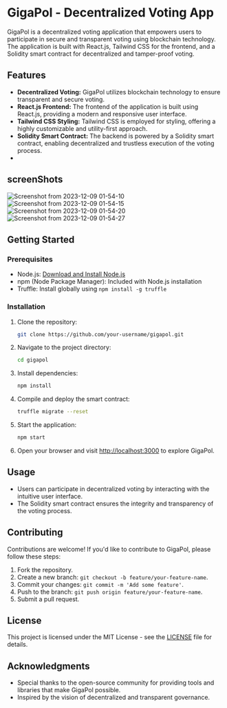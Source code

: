 # GigaPol - Decentralized Voting App

GigaPol is a decentralized voting application that empowers users to participate in secure and transparent voting using blockchain technology. The application is built with React.js, Tailwind CSS for the frontend, and a Solidity smart contract for decentralized and tamper-proof voting.

## Features

- **Decentralized Voting:** GigaPol utilizes blockchain technology to ensure transparent and secure voting.
- **React.js Frontend:** The frontend of the application is built using React.js, providing a modern and responsive user interface.
- **Tailwind CSS Styling:** Tailwind CSS is employed for styling, offering a highly customizable and utility-first approach.
- **Solidity Smart Contract:** The backend is powered by a Solidity smart contract, enabling decentralized and trustless execution of the voting process.
- 
## screenShots
![Screenshot from 2023-12-09 01-54-10](https://github.com/LinuxKunaL/Voting-Dapp/assets/75113218/5bfe658a-d7f6-4d6f-a9dc-9afcf7d4fcfa)
![Screenshot from 2023-12-09 01-54-15](https://github.com/LinuxKunaL/Voting-Dapp/assets/75113218/f61fc7fa-a286-4877-b87a-c402f15713ad)
![Screenshot from 2023-12-09 01-54-20](https://github.com/LinuxKunaL/Voting-Dapp/assets/75113218/5bcc0e7a-21e8-4d84-b8c8-5b8faf66a830)
![Screenshot from 2023-12-09 01-54-27](https://github.com/LinuxKunaL/Voting-Dapp/assets/75113218/ed757829-c4b0-474d-83a2-43ae40069159)

## Getting Started

### Prerequisites

- Node.js: [Download and Install Node.js](https://nodejs.org/)
- npm (Node Package Manager): Included with Node.js installation
- Truffle: Install globally using `npm install -g truffle`

### Installation

1. Clone the repository:

   ```bash
   git clone https://github.com/your-username/gigapol.git
   ```

2. Navigate to the project directory:

   ```bash
   cd gigapol
   ```

3. Install dependencies:

   ```bash
   npm install
   ```

4. Compile and deploy the smart contract:

   ```bash
   truffle migrate --reset
   ```

5. Start the application:

   ```bash
   npm start
   ```

6. Open your browser and visit [http://localhost:3000](http://localhost:3000) to explore GigaPol.

## Usage

- Users can participate in decentralized voting by interacting with the intuitive user interface.
- The Solidity smart contract ensures the integrity and transparency of the voting process.

## Contributing

Contributions are welcome! If you'd like to contribute to GigaPol, please follow these steps:

1. Fork the repository.
2. Create a new branch: `git checkout -b feature/your-feature-name`.
3. Commit your changes: `git commit -m 'Add some feature'`.
4. Push to the branch: `git push origin feature/your-feature-name`.
5. Submit a pull request.

## License

This project is licensed under the MIT License - see the [LICENSE](LICENSE) file for details.

## Acknowledgments

- Special thanks to the open-source community for providing tools and libraries that make GigaPol possible.
- Inspired by the vision of decentralized and transparent governance.
